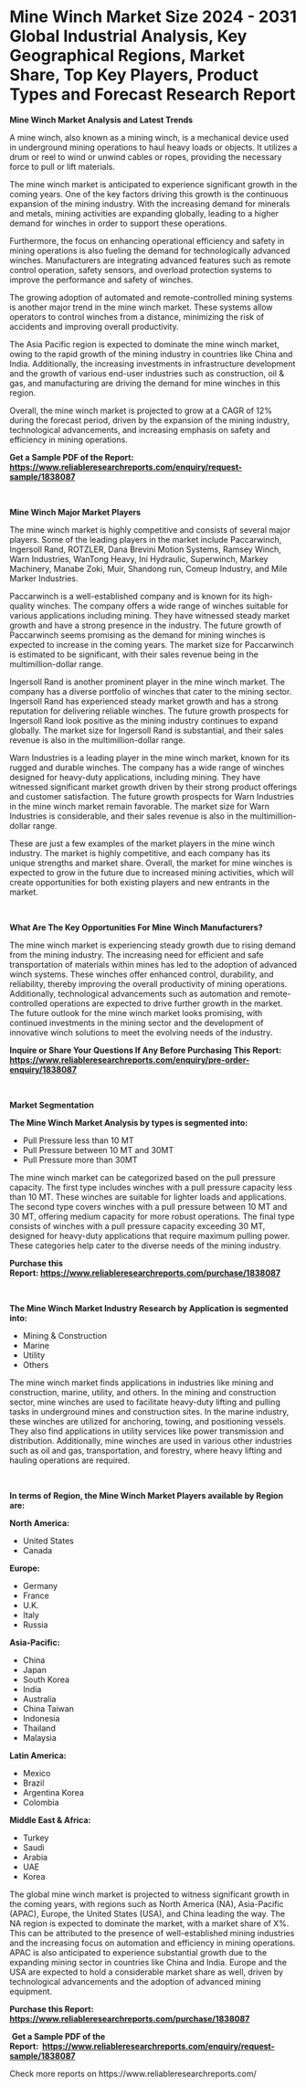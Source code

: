 <p><h1>Mine Winch Market Size 2024 - 2031 Global Industrial Analysis, Key Geographical Regions, Market Share, Top Key Players, Product Types and Forecast Research Report</h1></p><p><strong>Mine Winch Market Analysis and Latest Trends</strong></p>
<p><p>A mine winch, also known as a mining winch, is a mechanical device used in underground mining operations to haul heavy loads or objects. It utilizes a drum or reel to wind or unwind cables or ropes, providing the necessary force to pull or lift materials.</p><p>The mine winch market is anticipated to experience significant growth in the coming years. One of the key factors driving this growth is the continuous expansion of the mining industry. With the increasing demand for minerals and metals, mining activities are expanding globally, leading to a higher demand for winches in order to support these operations.</p><p>Furthermore, the focus on enhancing operational efficiency and safety in mining operations is also fueling the demand for technologically advanced winches. Manufacturers are integrating advanced features such as remote control operation, safety sensors, and overload protection systems to improve the performance and safety of winches.</p><p>The growing adoption of automated and remote-controlled mining systems is another major trend in the mine winch market. These systems allow operators to control winches from a distance, minimizing the risk of accidents and improving overall productivity. </p><p>The Asia Pacific region is expected to dominate the mine winch market, owing to the rapid growth of the mining industry in countries like China and India. Additionally, the increasing investments in infrastructure development and the growth of various end-user industries such as construction, oil & gas, and manufacturing are driving the demand for mine winches in this region.</p><p>Overall, the mine winch market is projected to grow at a CAGR of 12% during the forecast period, driven by the expansion of the mining industry, technological advancements, and increasing emphasis on safety and efficiency in mining operations.</p></p>
<p><strong>Get a Sample PDF of the Report:&nbsp; <a href="https://www.reliableresearchreports.com/enquiry/request-sample/1838087">https://www.reliableresearchreports.com/enquiry/request-sample/1838087</a></strong></p>
<p>&nbsp;</p>
<p><strong>Mine Winch Major Market Players</strong></p>
<p><p>The mine winch market is highly competitive and consists of several major players. Some of the leading players in the market include Paccarwinch, Ingersoll Rand, ROTZLER, Dana Brevini Motion Systems, Ramsey Winch, Warn Industries, WanTong Heavy, Ini Hydraulic, Superwinch, Markey Machinery, Manabe Zoki, Muir, Shandong run, Comeup Industry, and Mile Marker Industries.</p><p>Paccarwinch is a well-established company and is known for its high-quality winches. The company offers a wide range of winches suitable for various applications including mining. They have witnessed steady market growth and have a strong presence in the industry. The future growth of Paccarwinch seems promising as the demand for mining winches is expected to increase in the coming years. The market size for Paccarwinch is estimated to be significant, with their sales revenue being in the multimillion-dollar range.</p><p>Ingersoll Rand is another prominent player in the mine winch market. The company has a diverse portfolio of winches that cater to the mining sector. Ingersoll Rand has experienced steady market growth and has a strong reputation for delivering reliable winches. The future growth prospects for Ingersoll Rand look positive as the mining industry continues to expand globally. The market size for Ingersoll Rand is substantial, and their sales revenue is also in the multimillion-dollar range.</p><p>Warn Industries is a leading player in the mine winch market, known for its rugged and durable winches. The company has a wide range of winches designed for heavy-duty applications, including mining. They have witnessed significant market growth driven by their strong product offerings and customer satisfaction. The future growth prospects for Warn Industries in the mine winch market remain favorable. The market size for Warn Industries is considerable, and their sales revenue is also in the multimillion-dollar range.</p><p>These are just a few examples of the market players in the mine winch industry. The market is highly competitive, and each company has its unique strengths and market share. Overall, the market for mine winches is expected to grow in the future due to increased mining activities, which will create opportunities for both existing players and new entrants in the market.</p></p>
<p>&nbsp;</p>
<p><strong>What Are The Key Opportunities For Mine Winch Manufacturers?</strong></p>
<p><p>The mine winch market is experiencing steady growth due to rising demand from the mining industry. The increasing need for efficient and safe transportation of materials within mines has led to the adoption of advanced winch systems. These winches offer enhanced control, durability, and reliability, thereby improving the overall productivity of mining operations. Additionally, technological advancements such as automation and remote-controlled operations are expected to drive further growth in the market. The future outlook for the mine winch market looks promising, with continued investments in the mining sector and the development of innovative winch solutions to meet the evolving needs of the industry.</p></p>
<p><strong>Inquire or Share Your Questions If Any Before Purchasing This Report: <a href="https://www.reliableresearchreports.com/enquiry/pre-order-enquiry/1838087">https://www.reliableresearchreports.com/enquiry/pre-order-enquiry/1838087</a></strong></p>
<p>&nbsp;</p>
<p><strong>Market Segmentation</strong></p>
<p><strong>The Mine Winch Market Analysis by types is segmented into:</strong></p>
<p><ul><li>Pull Pressure less than 10 MT</li><li>Pull Pressure between 10 MT and 30MT</li><li>Pull Pressure more than 30MT</li></ul></p>
<p><p>The mine winch market can be categorized based on the pull pressure capacity. The first type includes winches with a pull pressure capacity less than 10 MT. These winches are suitable for lighter loads and applications. The second type covers winches with a pull pressure between 10 MT and 30 MT, offering medium capacity for more robust operations. The final type consists of winches with a pull pressure capacity exceeding 30 MT, designed for heavy-duty applications that require maximum pulling power. These categories help cater to the diverse needs of the mining industry.</p></p>
<p><strong>Purchase this Report:&nbsp;<a href="https://www.reliableresearchreports.com/purchase/1838087">https://www.reliableresearchreports.com/purchase/1838087</a></strong></p>
<p>&nbsp;</p>
<p><strong>The Mine Winch Market Industry Research by Application is segmented into:</strong></p>
<p><ul><li>Mining & Construction</li><li>Marine</li><li>Utility</li><li>Others</li></ul></p>
<p><p>The mine winch market finds applications in industries like mining and construction, marine, utility, and others. In the mining and construction sector, mine winches are used to facilitate heavy-duty lifting and pulling tasks in underground mines and construction sites. In the marine industry, these winches are utilized for anchoring, towing, and positioning vessels. They also find applications in utility services like power transmission and distribution. Additionally, mine winches are used in various other industries such as oil and gas, transportation, and forestry, where heavy lifting and hauling operations are required.</p></p>
<p>&nbsp;</p>
<p><strong>In terms of Region, the Mine Winch Market Players available by Region are:</strong></p>
<p>
    <p> <strong> North America: </strong>
        <ul>
            <li>United States</li>
            <li>Canada</li>
        </ul>
        </p> 
    <p> <strong> Europe: </strong>
        <ul>
            <li>Germany</li>
            <li>France</li>
            <li>U.K.</li>
            <li>Italy</li>
            <li>Russia</li>
        </ul>
        </p> 
    <p> <strong> Asia-Pacific: </strong>
        <ul>
            <li>China</li>
            <li>Japan</li>
            <li>South Korea</li>
            <li>India</li>
            <li>Australia</li>
            <li>China Taiwan</li>
            <li>Indonesia</li>
            <li>Thailand</li>
            <li>Malaysia</li>
        </ul>
        </p> 
    <p> <strong> Latin America: </strong>
        <ul>
            <li>Mexico</li>
            <li>Brazil</li>
            <li>Argentina Korea</li>
            <li>Colombia</li>
        </ul>
        </p> 
    <p> <strong> Middle East & Africa: </strong>
        <ul>
            <li>Turkey</li>
            <li>Saudi</li>
            <li>Arabia</li>
            <li>UAE</li>
            <li>Korea</li>
        </ul>
    </p>
    </p>
<p><p>The global mine winch market is projected to witness significant growth in the coming years, with regions such as North America (NA), Asia-Pacific (APAC), Europe, the United States (USA), and China leading the way. The NA region is expected to dominate the market, with a market share of X%. This can be attributed to the presence of well-established mining industries and the increasing focus on automation and efficiency in mining operations. APAC is also anticipated to experience substantial growth due to the expanding mining sector in countries like China and India. Europe and the USA are expected to hold a considerable market share as well, driven by technological advancements and the adoption of advanced mining equipment.</p></p>
<p><strong>Purchase this Report: <a href="https://www.reliableresearchreports.com/purchase/1838087">https://www.reliableresearchreports.com/purchase/1838087</a></strong></p>
<p>&nbsp;<strong>Get a Sample PDF of the Report:&nbsp;&nbsp;<a href="https://www.reliableresearchreports.com/enquiry/request-sample/1838087">https://www.reliableresearchreports.com/enquiry/request-sample/1838087</a></strong></p>
<p><strong></strong></p>
<p>Check more reports on https://www.reliableresearchreports.com/</p>